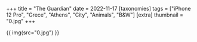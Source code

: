 +++
title = "The Guardian"
date = 2022-11-17
[taxonomies]
tags = ["iPhone 12 Pro", "Grece", "Athens", "City", "Animals", "B&W"]
[extra]
thumbnail = "0.jpg"
+++

{{ img(src="0.jpg") }}
